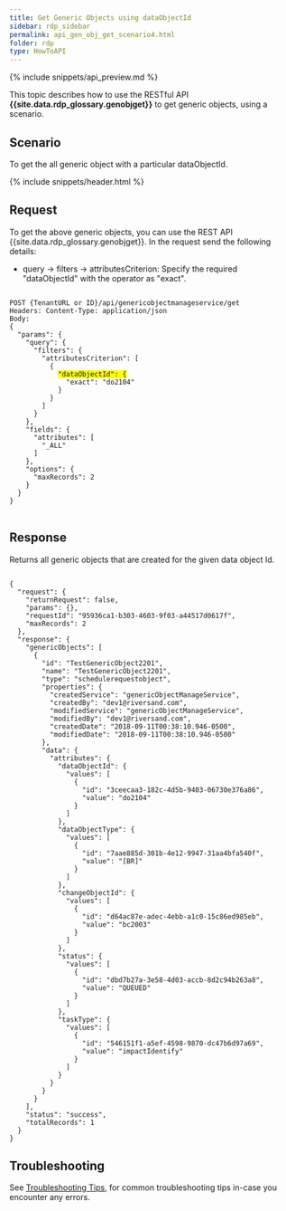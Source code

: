 ```yaml
---
title: Get Generic Objects using dataObjectId 
sidebar: rdp_sidebar
permalink: api_gen_obj_get_scenario4.html
folder: rdp
type: HowToAPI
---
```


{% include snippets/api_preview.md %}

This topic describes how to use the RESTful API **{{site.data.rdp_glossary.genobjget}}** to get generic objects, using a scenario.

## Scenario

To get the all generic object with a particular dataObjectId.

{% include snippets/header.html %}

## Request

To get the above generic objects, you can use the REST API {{site.data.rdp_glossary.genobjget}}. In the request send the following details:

* query -> filters -> attributesCriterion: Specify the required "dataObjectId" with the operator as "exact".

<pre>
<code>
POST {TenantURL or ID}/api/genericobjectmanageservice/get
Headers: Content-Type: application/json
Body:
{
  "params": {
    "query": {
      "filters": {
        "attributesCriterion": [
          {
            <span style="background-color: #FFFF00">"dataObjectId": {</span>
              "exact": "do2104"
            }
          }
        ]
      }
    },
    "fields": {
      "attributes": [
        "_ALL"
      ]
    },
    "options": {
      "maxRecords": 2
    }
  }
}
</code>
</pre>


## Response

Returns all generic objects that are created for the given data object Id.

<pre><code>
{
  "request": {
    "returnRequest": false,
    "params": {},
    "requestId": "95936ca1-b303-4603-9f03-a44517d0617f",
    "maxRecords": 2
  },
  "response": {
    "genericObjects": [
      {
        "id": "TestGenericObject2201",
        "name": "TestGenericObject2201",
        "type": "schedulerequestobject",
        "properties": {
          "createdService": "genericObjectManageService",
          "createdBy": "dev1@riversand.com",
          "modifiedService": "genericObjectManageService",
          "modifiedBy": "dev1@riversand.com",
          "createdDate": "2018-09-11T00:38:10.946-0500",
          "modifiedDate": "2018-09-11T00:38:10.946-0500"
        },
        "data": {
          "attributes": {
            "dataObjectId": {
              "values": [
                {
                  "id": "3ceecaa3-182c-4d5b-9403-06730e376a86",
                  "value": "do2104"
                }
              ]
            },
            "dataObjectType": {
              "values": [
                {
                  "id": "7aae885d-301b-4e12-9947-31aa4bfa540f",
                  "value": "[BR]"
                }
              ]
            },
            "changeObjectId": {
              "values": [
                {
                  "id": "d64ac87e-adec-4ebb-a1c0-15c86ed985eb",
                  "value": "bc2003"
                }
              ]
            },
            "status": {
              "values": [
                {
                  "id": "dbd7b27a-3e58-4d03-accb-8d2c94b263a8",
                  "value": "QUEUED"
                }
              ]
            },
            "taskType": {
              "values": [
                {
                  "id": "546151f1-a5ef-4598-9870-dc47b6d97a69",
                  "value": "impactIdentify"
                }
              ]
            }
          }
        }
      }
    ],
    "status": "success",
    "totalRecords": 1
  }
}
</code></pre>

## Troubleshooting
See [Troubleshooting Tips](api_troubleshooting_tips.html), for common troubleshooting tips in-case you encounter any errors.